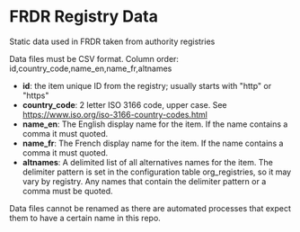 # FRDR Registry Data
Static data used in FRDR taken from authority registries

Data files must be CSV format.  Column order:
id,country_code,name_en,name_fr,altnames

* **id**: the item unique ID from the registry; usually starts with "http" or "https"
* **country_code**: 2 letter ISO 3166 code, upper case. See https://www.iso.org/iso-3166-country-codes.html
* **name_en**: The English display name for the item. If the name contains a comma it must quoted.
* **name_fr**: The French display name for the item. If the name contains a comma it must quoted.
* **altnames**: A delimited list of all alternatives names for the item. The delimiter pattern is set in the configuration table org_registries, so it may vary by registry. Any names that contain the delimiter pattern or a comma must be quoted.

Data files cannot be renamed as there are automated processes that expect them to have a certain name in this repo.
